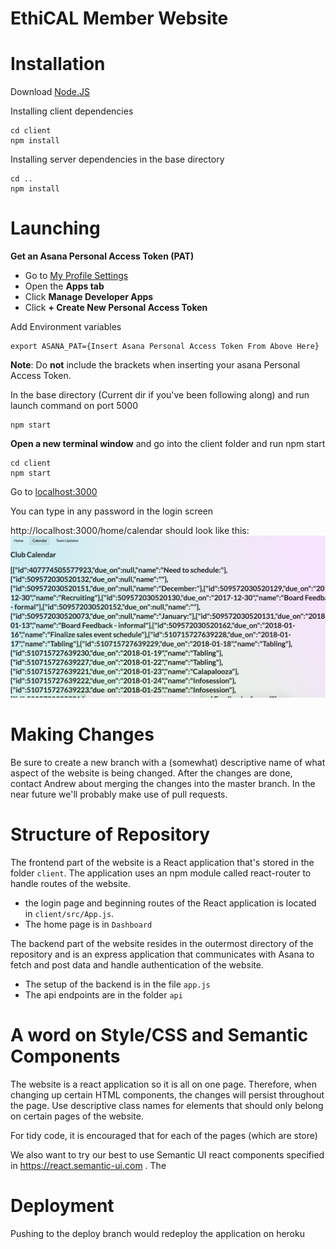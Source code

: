 # EthiCAL Member Website

# Installation

Download [Node.JS](https://nodejs.org/en/)

Installing client dependencies
```
cd client
npm install
```

Installing server dependencies in the base directory
```
cd ..
npm install
```

# Launching

**Get an Asana Personal Access Token (PAT)**
 * Go to [My Profile Settings](https://app.asana.com/-/user_settings)
 * Open the **Apps tab**
 * Click **Manage Developer Apps**
 * Click **+ Create New Personal Access Token**


Add Environment variables
```
export ASANA_PAT={Insert Asana Personal Access Token From Above Here}
```
**Note**: Do **not** include the brackets when inserting your asana Personal Access Token.

In the base directory (Current dir if you've been following along) and run launch command on port 5000
```
npm start
```

**Open a new terminal window** and go into the client folder and run npm start
```
cd client
npm start
```

Go to [localhost:3000](http://localhost:3000)

You can type in any password in the login screen

http://localhost:3000/home/calendar should look like this:
![pic](initial.png)

# Making Changes
Be sure to create a new branch with a (somewhat) descriptive name of what aspect of the website is being changed. After the changes are done, contact Andrew about merging the changes into the master branch. In the near future we'll probably make use of pull requests.

# Structure of Repository
The frontend part of the website is a React application that's stored in the folder `client`. The application uses an npm module called react-router to handle routes of the website.
* the login page and beginning routes of the React application is located in `client/src/App.js`.
* The home page is in `Dashboard`

The backend part of the website resides in the outermost directory of the repository and is an express application that communicates with Asana to fetch and post data and handle authentication of the website.
* The setup of the backend is in the file `app.js`
* The api endpoints are in the folder `api`


# A word on Style/CSS and Semantic Components
The website is a react application so it is all on one page. Therefore, when changing up certain HTML components, the changes will persist throughout the page. Use descriptive class names for elements that should only belong on certain pages of the website.

For tidy code, it is encouraged that for each of the pages (which are store)

We also want to try our best to use Semantic UI react components specified in https://react.semantic-ui.com . The

# Deployment
Pushing to the deploy branch would redeploy the application on heroku

